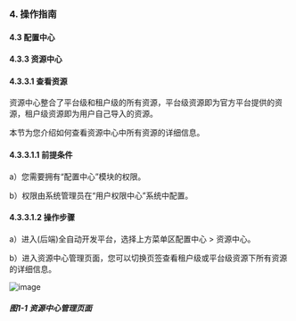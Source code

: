 ### 4. 操作指南

#### 4.3 配置中心

#### 4.3.3 资源中心

#### 4.3.3.1 查看资源

资源中心整合了平台级和租户级的所有资源，平台级资源即为官方平台提供的资源，租户级资源即为用户自己导入的资源。

本节为您介绍如何查看资源中心中所有资源的详细信息。

#### 4.3.3.1.1 前提条件

a）您需要拥有“配置中心”模块的权限。

b）权限由系统管理员在“用户权限中心”系统中配置。

#### 4.3.3.1.2 操作步骤

a）进入(后端)全自动开发平台，选择上方菜单区配置中心 > 资源中心。

b）进入资源中心管理页面，您可以切换页签查看租户级或平台级资源下所有资源的详细信息。

![image](https://user-images.githubusercontent.com/79617492/196904228-e06b845d-2cc5-4f74-b329-e322824ad658.png)

##### 图1-1 资源中心管理页面
